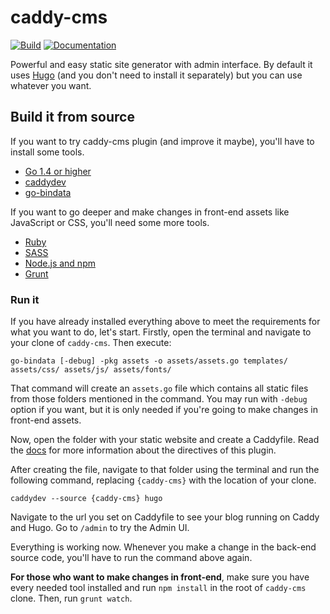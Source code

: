 # caddy-cms

[![Build](https://img.shields.io/travis/hacdias/caddy-cms.svg?style=flat-square)](https://travis-ci.org/hacdias/caddy-cms)
[![Documentation](https://img.shields.io/badge/godoc-reference-blue.svg?style=flat-square)](http://godoc.org/github.com/hacdias/caddy-cms)

Powerful and easy static site generator with admin interface. By default it uses [Hugo](http://gohugo.io/) (and you don't need to install it separately) but you can use whatever you want.

## Build it from source

If you want to try caddy-cms plugin (and improve it maybe), you'll have to install some tools.

+ [Go 1.4 or higher](https://golang.org/dl/)
+ [caddydev](https://github.com/caddyserver/caddydev)
+ [go-bindata](https://github.com/jteeuwen/go-bindata)

If you want to go deeper and make changes in front-end assets like JavaScript or CSS, you'll need some more tools.

+ [Ruby](https://www.ruby-lang.org/en/)
+ [SASS](http://sass-lang.com/install)
+ [Node.js and npm](https://nodejs.org)
+ [Grunt](http://gruntjs.com/)

### Run it

If you have already installed everything above to meet the requirements for what you want to do, let's start. Firstly, open the terminal and navigate to your clone of ```caddy-cms```. Then execute:

```
go-bindata [-debug] -pkg assets -o assets/assets.go templates/ assets/css/ assets/js/ assets/fonts/
```

That command will create an ```assets.go``` file which contains all static files from those folders mentioned in the command. You may run with ```-debug``` option if you want, but it is only needed if you're going to make changes in front-end assets.

Now, open the folder with your static website and create a Caddyfile. Read the [docs](http://caddyserver.com/docs/cms) for more information about the directives of this plugin.

After creating the file, navigate to that folder using the terminal and run the following command, replacing ```{caddy-cms}``` with the location of your clone.

```
caddydev --source {caddy-cms} hugo
```

Navigate to the url you set on Caddyfile to see your blog running on Caddy and Hugo. Go to ```/admin``` to try the Admin UI.

Everything is working now. Whenever you make a change in the back-end source code, you'll have to run the command above again.

**For those who want to make changes in front-end**, make sure you have every needed tool installed and run ```npm install``` in the root of ```caddy-cms``` clone. Then, run ```grunt watch```.
